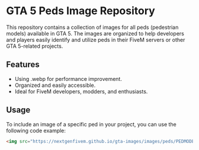 # GTA 5 Peds Image Repository

This repository contains a collection of images for all peds (pedestrian models) available in GTA 5. The images are organized to help developers and players easily identify and utilize peds in their FiveM servers or other GTA 5-related projects.

## Features
- Using .webp for performance improvement.
- Organized and easily accessible.
- Ideal for FiveM developers, modders, and enthusiasts.

## Usage
To include an image of a specific ped in your project, you can use the following code example:

```html
<img src="https://nextgenfivem.github.io/gta-images/images/peds/PEDMODELNAME.webp" alt="VILDSVINJÄVL" >
